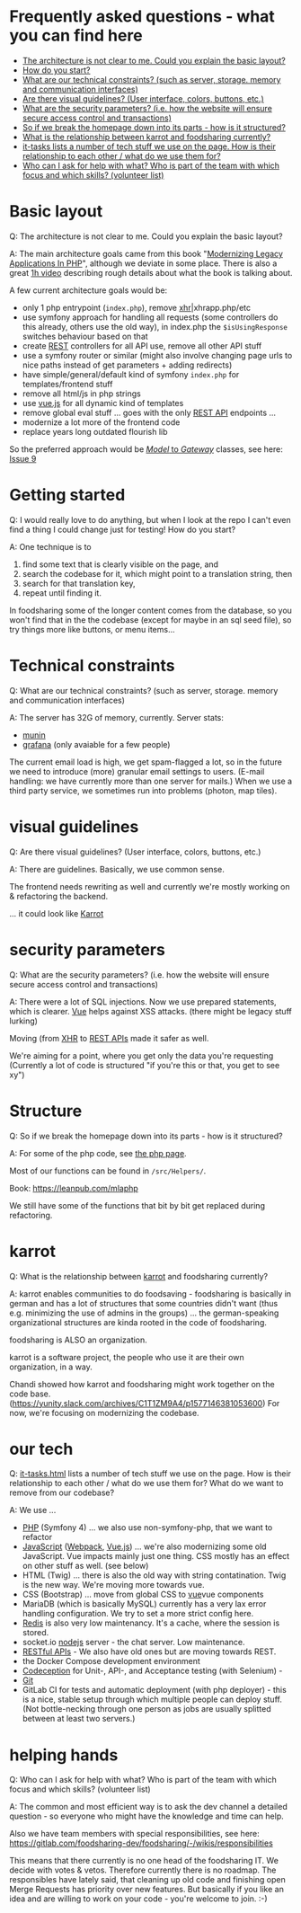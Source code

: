 # Frequently asked questions - what you can find here
* [The architecture is not clear to me. Could you explain the basic layout?](#basic-layout)
* [How do you start?](#getting-started)
* [What are our technical constraints? (such as server, storage. memory and communication interfaces)](#technical-constraints)
* [Are there visual guidelines? (User interface, colors, buttons, etc.)](#visual-guidelines)
* [What are the security parameters? (i.e. how the website will ensure secure access control and transactions)](#security-parameters)
* [So if we break the homepage down into its parts - how is it structured?](#structure)
* [What is the relationship between karrot and foodsharing currently?](#karrot)
* [it-tasks lists a number of tech stuff we use on the page. How is their relationship to each other / what do we use them for?](#our-tech)
* [Who can I ask for help with what? Who is part of the team with which focus and which skills? (volunteer list)](#helping-hands)

# Basic layout
Q: The architecture is not clear to me. Could you explain the basic layout?

A: The main architecture goals came from this book "[Modernizing Legacy Applications In PHP](https://leanpub.com/mlaphp)", although we deviate in some place. There is also a great [1h video](https://www.youtube.com/watch?v=65NrzJ_5j58) describing rough details about what the book is talking about.

A few current architecture goals would be:

* only 1 php entrypoint (`index.php`), remove [xhr](requests.md#xhr)|xhrapp.php/etc
* use symfony approach for handling all requests (some controllers do this already, others use the old way), in index.php the `$isUsingResponse` switches behaviour based on that
* create [REST](requests.md#rest-api) controllers for all API use, remove all other API stuff
* use a symfony router or similar (might also involve changing page urls to nice paths instead of get parameters + adding redirects)
* have simple/general/default kind of symfony `index.php` for templates/frontend stuff
* remove all html/js in php strings
* use [vue.js](javascript.md#vuejs) for all dynamic kind of templates
* remove global eval stuff  ... goes with the only [REST API](requests.md#rest-api) endpoints ...
* modernize a lot more of the frontend code
* replace years long outdated flourish lib

So the preferred approach would be [*Model* to *Gateway*](php-structure.md#gateway-classes-vs-models) classes, see here: [Issue 9](https://gitlab.com/foodsharing-dev/foodsharing/issues/9)

# Getting started
Q: I would really love to do anything, but when I look at the repo I can't even find a thing I could change just for testing! How do you start?

A: One technique is to 

  1. find some text that is clearly visible on the page, and 
  2. search the codebase for it, which might point to a translation string, then 
  3. search for that translation key, 
  4. repeat until finding it. 

In foodsharing some of the longer content comes from the database, so you won't find that in the the codebase (except for maybe in an sql seed file), so try things more like buttons, or menu items...

# Technical constraints
Q: What are our technical constraints? (such as server, storage. memory and communication interfaces)

A: The server has 32G of memory, currently. Server stats:

* [munin](https://dragonfruit-admin.foodsharing.network/munin/system-week.html)
* [grafana](https://grafana.yunity.org/?orgId=1) (only avaiable for a few people)

The current email load is high, we get spam-flagged a lot, so in the future we need to introduce (more) granular email settings to users. 
(E-mail handling: we have currently more than one server for mails.)
When we use a third party service, we sometimes run into problems (photon, map tiles).

# visual guidelines
Q: Are there visual guidelines? (User interface, colors, buttons, etc.)

A: There are guidelines. Basically, we use common sense.

The frontend needs rewriting as well and currently we're mostly working on & refactoring the backend.

... it could look like [Karrot](https://storybook.karrot.world/?path=/story/pickupitem--join)

# security parameters
Q: What are the security parameters? (i.e. how the website will ensure secure access control and transactions)

A: There were a lot of SQL injections. Now we use prepared statements, which is clearer.
[Vue](javascript.md#vuejs) helps against XSS attacks. (there might be legacy stuff lurking)

Moving (from [XHR](requests.md#xhr) to [REST APIs](requests.md#rest-api) made it safer as well.

We're aiming for a point, where you get only the data you're requesting (Currently a lot of code is structured "if you're this or that, you get to see xy")

# Structure
Q: So if we break the homepage down into its parts - how is it structured?

A: For some of the php code, see [the php page](php.md).

Most of our functions can be found in `/src/Helpers/`.

Book: https://leanpub.com/mlaphp

We still have some of the functions that bit by bit get replaced during refactoring.

# karrot
Q: What is the relationship between [kar](http://karrot.world)[rot](https://github.com/yunity) and foodsharing currently?

A: karrot enables communities to do foodsaving - foodsharing is basically in german and has a lot of structures that some countries didn't want (thus e.g. minimizing the use of admins in the groups) ... the german-speaking organizational structures are kinda rooted in the code of foodsharing.

foodsharing is ALSO an organization.

karrot is a software project, the people who use it are their own organization, in a way.

Chandi showed how karrot and foodsharing might work together on the code base. (https://yunity.slack.com/archives/C1T1ZM9A4/p1577146381053600) For now, we're focusing on modernizing the codebase.

# our tech
Q: [it-tasks.html](it-tasks_EN.md) lists a number of tech stuff we use on the page. How is their relationship to each other / what do we use them for? What do we want to remove from our codebase?

A: We use ...
* [PHP](php.md) (Symfony 4) ... we also use non-symfony-php, that we want to refactor
* [JavaScript](javascript.md) ([Webpack](javascript.md#webpack), [Vue.js](javascript.md#vuejs)) ... we're also modernizing some old JavaScript. Vue impacts mainly just one thing. CSS mostly has an effect on other stuff as well. (see below)
* HTML (Twig) ... there is also the old way with string contatination.  Twig is the new way. We're moving more towards vue.
* CSS (Bootstrap) ... move from global CSS to [vue](javascript.md#vuejs)vue components
* MariaDB (which is basically MySQL) currently has a very lax error handling configuration. We try to set a more strict config here.
* [Redis](database.md#redis-database) is also very low maintenancy. It's a cache, where the session is stored.
* socket.io [nodejs](requests.md#nodejs-for-messages) server - the chat server. Low maintenance.
* [RESTful APIs](requests.md#rest-api) - We also have old ones but are moving towards REST.
* the Docker Compose development environment
* [Codeception](testing.md) for Unit-, API-, and Acceptance testing (with Selenium) - 
* [Git](getting-the-code.md)
* GitLab CI for tests and automatic deployment (with php deployer) - this is a nice, stable setup through which multiple people can deploy stuff. (Not bottle-necking through one person as jobs are usually splitted between at least two servers.)

# helping hands
Q: Who can I ask for help with what? Who is part of the team with which focus and which skills? (volunteer list)

A: The common and most efficient way is to ask the dev channel a detailed question - so everyone who might have the knowledge and time can help.

Also we have team members with special responsibilities, see here: https://gitlab.com/foodsharing-dev/foodsharing/-/wikis/responsibilities

This means that there currently is no one head of the foodsharing IT. We decide with votes & vetos. Therefore currently there is no roadmap. The responsibles have lately said, that cleaning up old code and finishing open Merge Requests has priority over new features. But basically if you like an idea and are willing to work on your code - you're welcome to join. :-)
